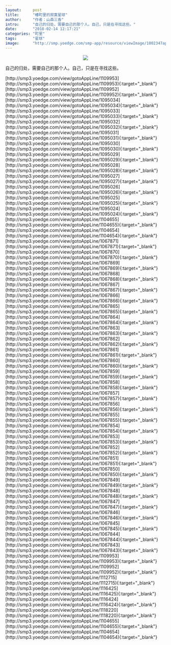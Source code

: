 ```yaml
---
layout:     post
title:      "椿町里的寂寞星球"
author:     "作者：山森三香"
intro:      "自己的归处，需要自己的那个人。自己，只是在寻找这些。"
date:       "2018-02-14 12:17:21"
categories: "町里"
tags:       "星球"
image:      "http://smp.yoedge.com/smp-app/resource/viewImage/1002347appline.png"
---
```

<div style="text-align: center">
<p><img src="http://smp.yoedge.com/smp-app/resource/viewImage/1002347appline.png"/></p>
</div>
<p class="post-meta">
<span>自己的归处，需要自己的那个人。自己，只是在寻找这些。</span>
</p>
[http://smp3.yoedge.com/view/gotoAppLine/1109953](http://smp3.yoedge.com/view/gotoAppLine/1109953){:target="_blank"}
[http://smp3.yoedge.com/view/gotoAppLine/1109952](http://smp3.yoedge.com/view/gotoAppLine/1109952){:target="_blank"}
[http://smp3.yoedge.com/view/gotoAppLine/1095034](http://smp3.yoedge.com/view/gotoAppLine/1095034){:target="_blank"}
[http://smp3.yoedge.com/view/gotoAppLine/1095033](http://smp3.yoedge.com/view/gotoAppLine/1095033){:target="_blank"}
[http://smp3.yoedge.com/view/gotoAppLine/1095032](http://smp3.yoedge.com/view/gotoAppLine/1095032){:target="_blank"}
[http://smp3.yoedge.com/view/gotoAppLine/1095031](http://smp3.yoedge.com/view/gotoAppLine/1095031){:target="_blank"}
[http://smp3.yoedge.com/view/gotoAppLine/1095030](http://smp3.yoedge.com/view/gotoAppLine/1095030){:target="_blank"}
[http://smp3.yoedge.com/view/gotoAppLine/1095029](http://smp3.yoedge.com/view/gotoAppLine/1095029){:target="_blank"}
[http://smp3.yoedge.com/view/gotoAppLine/1095028](http://smp3.yoedge.com/view/gotoAppLine/1095028){:target="_blank"}
[http://smp3.yoedge.com/view/gotoAppLine/1095027](http://smp3.yoedge.com/view/gotoAppLine/1095027){:target="_blank"}
[http://smp3.yoedge.com/view/gotoAppLine/1095026](http://smp3.yoedge.com/view/gotoAppLine/1095026){:target="_blank"}
[http://smp3.yoedge.com/view/gotoAppLine/1095025](http://smp3.yoedge.com/view/gotoAppLine/1095025){:target="_blank"}
[http://smp3.yoedge.com/view/gotoAppLine/1095024](http://smp3.yoedge.com/view/gotoAppLine/1095024){:target="_blank"}
[http://smp3.yoedge.com/view/gotoAppLine/1104655](http://smp3.yoedge.com/view/gotoAppLine/1104655){:target="_blank"}
[http://smp3.yoedge.com/view/gotoAppLine/1104654](http://smp3.yoedge.com/view/gotoAppLine/1104654){:target="_blank"}
[http://smp3.yoedge.com/view/gotoAppLine/1067871](http://smp3.yoedge.com/view/gotoAppLine/1067871){:target="_blank"}
[http://smp3.yoedge.com/view/gotoAppLine/1067870](http://smp3.yoedge.com/view/gotoAppLine/1067870){:target="_blank"}
[http://smp3.yoedge.com/view/gotoAppLine/1067869](http://smp3.yoedge.com/view/gotoAppLine/1067869){:target="_blank"}
[http://smp3.yoedge.com/view/gotoAppLine/1067868](http://smp3.yoedge.com/view/gotoAppLine/1067868){:target="_blank"}
[http://smp3.yoedge.com/view/gotoAppLine/1067867](http://smp3.yoedge.com/view/gotoAppLine/1067867){:target="_blank"}
[http://smp3.yoedge.com/view/gotoAppLine/1067866](http://smp3.yoedge.com/view/gotoAppLine/1067866){:target="_blank"}
[http://smp3.yoedge.com/view/gotoAppLine/1067865](http://smp3.yoedge.com/view/gotoAppLine/1067865){:target="_blank"}
[http://smp3.yoedge.com/view/gotoAppLine/1067864](http://smp3.yoedge.com/view/gotoAppLine/1067864){:target="_blank"}
[http://smp3.yoedge.com/view/gotoAppLine/1067863](http://smp3.yoedge.com/view/gotoAppLine/1067863){:target="_blank"}
[http://smp3.yoedge.com/view/gotoAppLine/1067862](http://smp3.yoedge.com/view/gotoAppLine/1067862){:target="_blank"}
[http://smp3.yoedge.com/view/gotoAppLine/1067861](http://smp3.yoedge.com/view/gotoAppLine/1067861){:target="_blank"}
[http://smp3.yoedge.com/view/gotoAppLine/1067860](http://smp3.yoedge.com/view/gotoAppLine/1067860){:target="_blank"}
[http://smp3.yoedge.com/view/gotoAppLine/1067859](http://smp3.yoedge.com/view/gotoAppLine/1067859){:target="_blank"}
[http://smp3.yoedge.com/view/gotoAppLine/1067858](http://smp3.yoedge.com/view/gotoAppLine/1067858){:target="_blank"}
[http://smp3.yoedge.com/view/gotoAppLine/1067857](http://smp3.yoedge.com/view/gotoAppLine/1067857){:target="_blank"}
[http://smp3.yoedge.com/view/gotoAppLine/1067856](http://smp3.yoedge.com/view/gotoAppLine/1067856){:target="_blank"}
[http://smp3.yoedge.com/view/gotoAppLine/1067855](http://smp3.yoedge.com/view/gotoAppLine/1067855){:target="_blank"}
[http://smp3.yoedge.com/view/gotoAppLine/1067854](http://smp3.yoedge.com/view/gotoAppLine/1067854){:target="_blank"}
[http://smp3.yoedge.com/view/gotoAppLine/1067853](http://smp3.yoedge.com/view/gotoAppLine/1067853){:target="_blank"}
[http://smp3.yoedge.com/view/gotoAppLine/1067852](http://smp3.yoedge.com/view/gotoAppLine/1067852){:target="_blank"}
[http://smp3.yoedge.com/view/gotoAppLine/1067851](http://smp3.yoedge.com/view/gotoAppLine/1067851){:target="_blank"}
[http://smp3.yoedge.com/view/gotoAppLine/1067850](http://smp3.yoedge.com/view/gotoAppLine/1067850){:target="_blank"}
[http://smp3.yoedge.com/view/gotoAppLine/1067849](http://smp3.yoedge.com/view/gotoAppLine/1067849){:target="_blank"}
[http://smp3.yoedge.com/view/gotoAppLine/1067848](http://smp3.yoedge.com/view/gotoAppLine/1067848){:target="_blank"}
[http://smp3.yoedge.com/view/gotoAppLine/1067847](http://smp3.yoedge.com/view/gotoAppLine/1067847){:target="_blank"}
[http://smp3.yoedge.com/view/gotoAppLine/1067846](http://smp3.yoedge.com/view/gotoAppLine/1067846){:target="_blank"}
[http://smp3.yoedge.com/view/gotoAppLine/1067845](http://smp3.yoedge.com/view/gotoAppLine/1067845){:target="_blank"}
[http://smp3.yoedge.com/view/gotoAppLine/1067844](http://smp3.yoedge.com/view/gotoAppLine/1067844){:target="_blank"}
[http://smp3.yoedge.com/view/gotoAppLine/1067843](http://smp3.yoedge.com/view/gotoAppLine/1067843){:target="_blank"}
[http://smp3.yoedge.com/view/gotoAppLine/1109953](http://smp3.yoedge.com/view/gotoAppLine/1109953){:target="_blank"}
[http://smp3.yoedge.com/view/gotoAppLine/1109952](http://smp3.yoedge.com/view/gotoAppLine/1109952){:target="_blank"}
[http://smp3.yoedge.com/view/gotoAppLine/1112715](http://smp3.yoedge.com/view/gotoAppLine/1112715){:target="_blank"}
[http://smp3.yoedge.com/view/gotoAppLine/1116425](http://smp3.yoedge.com/view/gotoAppLine/1116425){:target="_blank"}
[http://smp3.yoedge.com/view/gotoAppLine/1116424](http://smp3.yoedge.com/view/gotoAppLine/1116424){:target="_blank"}
[http://smp3.yoedge.com/view/gotoAppLine/1118220](http://smp3.yoedge.com/view/gotoAppLine/1118220){:target="_blank"}
[http://smp3.yoedge.com/view/gotoAppLine/1104655](http://smp3.yoedge.com/view/gotoAppLine/1104655){:target="_blank"}
[http://smp3.yoedge.com/view/gotoAppLine/1104654](http://smp3.yoedge.com/view/gotoAppLine/1104654){:target="_blank"}


